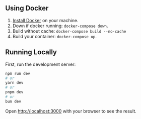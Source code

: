 ## Using Docker

1. [Install Docker](https://docs.docker.com/get-docker/) on your machine.
1. Down if docker running: `docker-compose down`.
1. Build without cache: `docker-compose build --no-cache`
1. Build your container: `docker-compose up`.

## Running Locally

First, run the development server:

```bash
npm run dev
# or
yarn dev
# or
pnpm dev
# or
bun dev
```

Open [http://localhost:3000](http://localhost:3000) with your browser to see the result.
